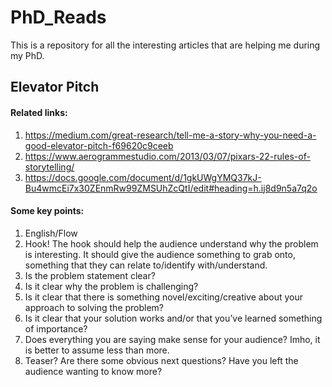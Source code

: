 # PhD_Reads
This is a repository for all the interesting articles that are helping me during my PhD.

## Elevator Pitch
#### Related links: 
1. https://medium.com/great-research/tell-me-a-story-why-you-need-a-good-elevator-pitch-f69620c9ceeb
2. https://www.aerogrammestudio.com/2013/03/07/pixars-22-rules-of-storytelling/
3. https://docs.google.com/document/d/1gkUWgYMQ37kJ-Bu4wmcEi7x30ZEnmRw99ZMSUhZcQtI/edit#heading=h.ij8d9n5a7q2o <br>
#### Some key points:
1. English/Flow
2. Hook! The hook should help the audience understand why the problem is interesting. It should give the audience something to grab onto, something that they can relate to/identify with/understand.
3. Is the problem statement clear?
4. Is it clear why the problem is challenging?
5. Is it clear that there is something novel/exciting/creative about your approach to solving the problem?
6. Is it clear that your solution works and/or that you’ve learned something of importance?
7. Does everything you are saying make sense for your audience? Imho, it is better to assume less than more.
8. Teaser? Are there some obvious next questions?  Have you left the audience wanting to know more? 
